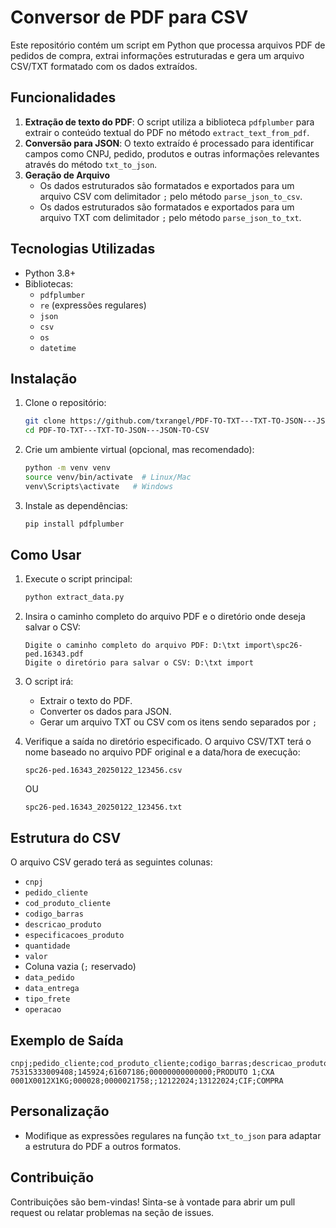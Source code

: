# Conversor de PDF para CSV

Este repositório contém um script em Python que processa arquivos PDF de pedidos de compra, extrai informações estruturadas e gera um arquivo CSV/TXT formatado com os dados extraídos.

## Funcionalidades

1. **Extração de texto do PDF**: O script utiliza a biblioteca `pdfplumber` para extrair o conteúdo textual do PDF no método ``extract_text_from_pdf``.
2. **Conversão para JSON**: O texto extraído é processado para identificar campos como CNPJ, pedido, produtos e outras informações relevantes através do método ``txt_to_json``.
3. **Geração de Arquivo**
   - Os dados estruturados são formatados e exportados para um arquivo CSV com delimitador `;` pelo método ``parse_json_to_csv``.
   - Os dados estruturados são formatados e exportados para um arquivo TXT com delimitador `;` pelo método ``parse_json_to_txt``.

## Tecnologias Utilizadas

- Python 3.8+
- Bibliotecas:
  - `pdfplumber`
  - `re` (expressões regulares)
  - `json`
  - `csv`
  - `os`
  - `datetime`

## Instalação

1. Clone o repositório:
   ```bash
   git clone https://github.com/txrangel/PDF-TO-TXT---TXT-TO-JSON---JSON-TO-CSV.git
   cd PDF-TO-TXT---TXT-TO-JSON---JSON-TO-CSV
   ```

2. Crie um ambiente virtual (opcional, mas recomendado):
   ```bash
   python -m venv venv
   source venv/bin/activate  # Linux/Mac
   venv\Scripts\activate   # Windows
   ```

3. Instale as dependências:
   ```bash
   pip install pdfplumber
   ```

## Como Usar

1. Execute o script principal:
   ```bash
   python extract_data.py
   ```

2. Insira o caminho completo do arquivo PDF e o diretório onde deseja salvar o CSV:
   ```plaintext
   Digite o caminho completo do arquivo PDF: D:\txt import\spc26-ped.16343.pdf
   Digite o diretório para salvar o CSV: D:\txt import
   ```

3. O script irá:
   - Extrair o texto do PDF.
   - Converter os dados para JSON.
   - Gerar um arquivo TXT ou CSV com os itens sendo separados por ``;``

4. Verifique a saída no diretório especificado. O arquivo CSV/TXT terá o nome baseado no arquivo PDF original e a data/hora de execução:
   ```plaintext
   spc26-ped.16343_20250122_123456.csv
   ```
   OU
   ```plaintext
   spc26-ped.16343_20250122_123456.txt
   ```

## Estrutura do CSV

O arquivo CSV gerado terá as seguintes colunas:

- `cnpj`
- `pedido_cliente`
- `cod_produto_cliente`
- `codigo_barras`
- `descricao_produto`
- `especificacoes_produto`
- `quantidade`
- `valor`
- Coluna vazia (`;` reservado)
- `data_pedido`
- `data_entrega`
- `tipo_frete`
- `operacao`

## Exemplo de Saída

```csv
cnpj;pedido_cliente;cod_produto_cliente;codigo_barras;descricao_produto;especificacoes_produto;quantidade;valor;;data_pedido;data_entrega;tipo_frete;operacao
75315333009408;145924;61607186;00000000000000;PRODUTO 1;CXA 0001X0012X1KG;000028;0000021758;;12122024;13122024;CIF;COMPRA
```

## Personalização

- Modifique as expressões regulares na função `txt_to_json` para adaptar a estrutura do PDF a outros formatos.

## Contribuição

Contribuições são bem-vindas! Sinta-se à vontade para abrir um pull request ou relatar problemas na seção de issues.
